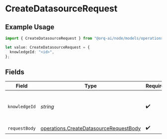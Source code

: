 # CreateDatasourceRequest

## Example Usage

```typescript
import { CreateDatasourceRequest } from "@orq-ai/node/models/operations";

let value: CreateDatasourceRequest = {
  knowledgeId: "<id>",
};
```

## Fields

| Field                                                                                            | Type                                                                                             | Required                                                                                         | Description                                                                                      |
| ------------------------------------------------------------------------------------------------ | ------------------------------------------------------------------------------------------------ | ------------------------------------------------------------------------------------------------ | ------------------------------------------------------------------------------------------------ |
| `knowledgeId`                                                                                    | *string*                                                                                         | :heavy_check_mark:                                                                               | The unique identifier of the knowledge base                                                      |
| `requestBody`                                                                                    | [operations.CreateDatasourceRequestBody](../../models/operations/createdatasourcerequestbody.md) | :heavy_check_mark:                                                                               | N/A                                                                                              |
